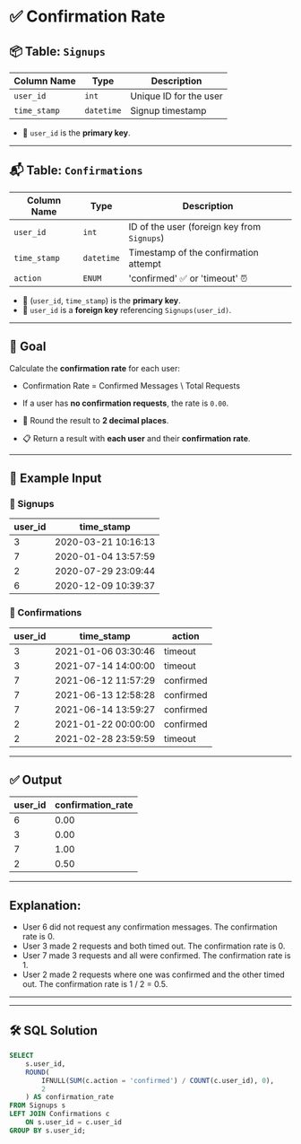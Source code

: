 # ✅ Confirmation Rate

## 📦 Table: `Signups`

| Column Name | Type     | Description             |
|-------------|----------|-------------------------|
| `user_id`   | `int`    | Unique ID for the user  |
| `time_stamp`| `datetime` | Signup timestamp      |

- 🔑 `user_id` is the **primary key**.

---

## 📬 Table: `Confirmations`

| Column Name | Type     | Description                                               |
|-------------|----------|-----------------------------------------------------------|
| `user_id`   | `int`    | ID of the user (foreign key from `Signups`)              |
| `time_stamp`| `datetime` | Timestamp of the confirmation attempt                 |
| `action`    | `ENUM`   | 'confirmed' ✅ or 'timeout' ⏰                             |

- 🧩 (`user_id`, `time_stamp`) is the **primary key**.
- 🔗 `user_id` is a **foreign key** referencing `Signups(user_id)`.

---

## 🎯 Goal

Calculate the **confirmation rate** for each user:
- Confirmation Rate = Confirmed Messages \ Total Requests

- If a user has **no confirmation requests**, the rate is `0.00`.
- 🎯 Round the result to **2 decimal places**.
- 📋 Return a result with **each user** and their **confirmation rate**.

---

## 🧪 Example Input

### 🧾 Signups

| user_id | time_stamp          |
|---------|---------------------|
| 3       | 2020-03-21 10:16:13 |
| 7       | 2020-01-04 13:57:59 |
| 2       | 2020-07-29 23:09:44 |
| 6       | 2020-12-09 10:39:37 |

### 📨 Confirmations

| user_id | time_stamp          | action    |
|---------|---------------------|-----------|
| 3       | 2021-01-06 03:30:46 | timeout   |
| 3       | 2021-07-14 14:00:00 | timeout   |
| 7       | 2021-06-12 11:57:29 | confirmed |
| 7       | 2021-06-13 12:58:28 | confirmed |
| 7       | 2021-06-14 13:59:27 | confirmed |
| 2       | 2021-01-22 00:00:00 | confirmed |
| 2       | 2021-02-28 23:59:59 | timeout   |

---

## ✅ Output

| user_id | confirmation_rate |
|---------|-------------------|
| 6       | 0.00              |
| 3       | 0.00              |
| 7       | 1.00              |
| 2       | 0.50              |

---
## Explanation: 
- User 6 did not request any confirmation messages. The confirmation rate is 0.
- User 3 made 2 requests and both timed out. The confirmation rate is 0.
- User 7 made 3 requests and all were confirmed. The confirmation rate is 1.
- User 2 made 2 requests where one was confirmed and the other timed out. The confirmation rate is 1 / 2 = 0.5.

---
---
## 🛠️ SQL Solution

```sql
SELECT 
    s.user_id,
    ROUND(
        IFNULL(SUM(c.action = 'confirmed') / COUNT(c.user_id), 0), 
        2
    ) AS confirmation_rate
FROM Signups s
LEFT JOIN Confirmations c
    ON s.user_id = c.user_id
GROUP BY s.user_id;

